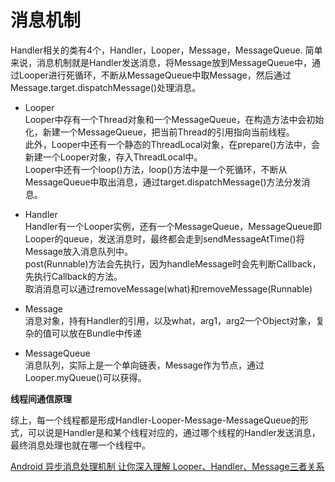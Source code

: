# 消息机制

Handler相关的类有4个，Handler，Looper，Message，MessageQueue. 简单来说，消息机制就是Handler发送消息，将Message放到MessageQueue中，通过Looper进行死循环，不断从MessageQueue中取Message，然后通过Message.target.dispatchMessage()处理消息。

- Looper</br>
Looper中存有一个Thread对象和一个MessageQueue，在构造方法中会初始化，新建一个MessageQueue，把当前Thread的引用指向当前线程。</br>此外，Looper中还有一个静态的ThreadLocal对象，在prepare()方法中，会新建一个Looper对象，存入ThreadLocal中。</br>
Looper中还有一个loop()方法，loop()方法中是一个死循环，不断从MessageQueue中取出消息，通过target.dispatchMessage()方法分发消息。

- Handler</br>
Handler有一个Looper实例，还有一个MessageQueue，MessageQueue即Looper的queue，发送消息时，最终都会走到sendMessageAtTime()将Message放入消息队列中。</br>
post(Runnable)方法会先执行，因为handleMessage时会先判断Callback，先执行Callback的方法。</br>
取消消息可以通过removeMessage(what)和removeMessage(Runnable)

- Message</br>
消息对象，持有Handler的引用，以及what，arg1，arg2一个Object对象，复杂的值可以放在Bundle中传递


- MessageQueue</br>
消息队列，实际上是一个单向链表，Message作为节点，通过Looper.myQueue()可以获得。

**线程间通信原理**

综上，每一个线程都是形成Handler-Looper-Message-MessageQueue的形式，可以说是Handler是和某个线程对应的，通过哪个线程的Handler发送消息，最终消息处理也就在哪一个线程中。

[Android 异步消息处理机制 让你深入理解 Looper、Handler、Message三者关系](http://blog.csdn.net/lmj623565791/article/details/38377229)
